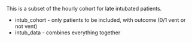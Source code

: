 This is a subset of the hourly cohort for late intubated patients.

* intub_cohort - only patients to be included, with outcome (0/1 vent or not vent)
* intub_data - combines everything together
